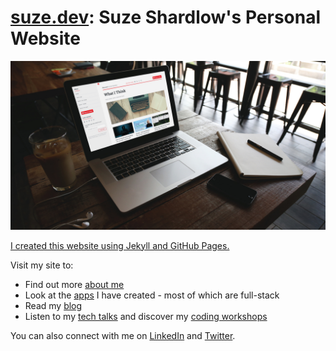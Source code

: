 # [suze.dev](https://suze.dev): Suze Shardlow's Personal Website

![Website photo](images/suze_dev_on_macbook.jpg)

[I created this website using Jekyll and GitHub Pages.](https://suze.dev/coding_projects/personal_website)

Visit my site to:

* Find out more [about me](https://suze.dev/about)
* Look at the [apps](https://suze.dev/coding_projects) I have created - most of which are full-stack
* Read my [blog](https://suze.dev/blog)
* Listen to my [tech talks](https://suze.dev/talks) and discover my [coding workshops](https://suze.dev/talks)

You can also connect with me on [LinkedIn](https://linkedin.com/in/SuzeShardlow) and [Twitter](https://twitter.com/SuzeShardlow).
